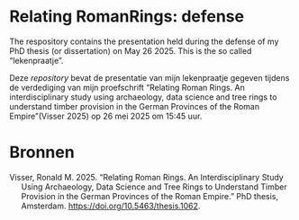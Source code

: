
# Relating RomanRings: defense

The respository contains the presentation held during the defense of my
PhD thesis (or dissertation) on May 26 2025. This is the so called
“lekenpraatje”.

Deze *repository* bevat de presentatie van mijn lekenpraatje gegeven
tijdens de verdediging van mijn proefschrift “Relating Roman Rings. An
interdisciplinary study using archaeology, data science and tree rings
to understand timber provision in the German Provinces of the Roman
Empire”(Visser 2025) op 26 mei 2025 om 15:45 uur.

# Bronnen

<div id="refs" class="references csl-bib-body hanging-indent">

<div id="ref-visser2025" class="csl-entry">

Visser, Ronald M. 2025. “Relating Roman Rings. An Interdisciplinary
Study Using Archaeology, Data Science and Tree Rings to Understand
Timber Provision in the German Provinces of the Roman Empire.” PhD
thesis, Amsterdam. <https://doi.org/10.5463/thesis.1062>.

</div>

</div>
